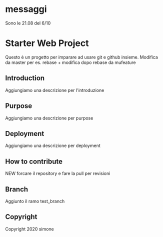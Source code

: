 # messaggi
Sono le 21.08 del 6/10

# Starter Web Project
Questo è un progetto per imparare ad usare git e github insieme. Modifica da master per es. rebase + modifica dopo rebase da mufeature

## Introduction
Aggiungiamo una descrizione per l'introduzione

## Purpose
Aggiungiamo una descrizione per purpose

## Deployment
Aggiungiamo una descrizione per deployment

## How to contribute
 NEW forcare il repository e fare la pull per revisioni
 
## Branch
 Aggiunto il ramo test_branch

## Copyright
Copyright 2020 simone
